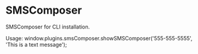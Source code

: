 SMSComposer
===========

SMSComposer for CLI installation.

Usage:
window.plugins.smsComposer.showSMSComposer('555-555-5555', 'This is a text message');
